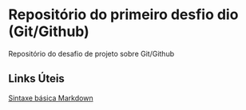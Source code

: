 # Repositório do primeiro desfio dio (Git/Github)
Repositório do desafio de projeto sobre Git/Github

## Links Úteis

[Sintaxe básica Markdown](https://www.markdownguide.org/basic-syntax/)
